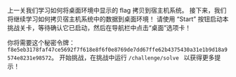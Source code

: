上一关我们学习如何将桌面环境中显示的 flag 拷贝到宿主机系统。
接下来，我们将继续学习如何拷贝宿主机系统中的数据到桌面环境！
请使用 “Start” 按钮启动本挑战关卡，等待确认它已启动，然后在导航栏中点击“桌面”选项卡！

你将需要这个秘密令牌：`f8e5eb3178faf47ce5692f7f618e8f6f0e8769de7dd67ffe62b4375430a31e1b9d18a9574e8231e98572`。
开始挑战，在挑战中运行 `/challenge/solve ` 以获得更多提示！
